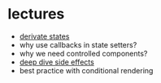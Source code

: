 # lectures
- [derivate states](https://reactjs.org/blog/2018/06/07/you-probably-dont-need-derived-state.html)
- why use callbacks in state setters?
- why we need controlled components?
- [deep dive side effects](https://overreacted.io/a-complete-guide-to-useeffect/)
- best practice with conditional rendering